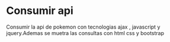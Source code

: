 # Consumir api 
 Consumir la api de pokemon con tecnologias ajax , javascript y jquery.Ademas se muetra las consultas con html css y bootstrap
